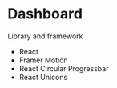 # Dashboard

Library and framework

- React
- Framer Motion
- React Circular Progressbar
- React Unicons
